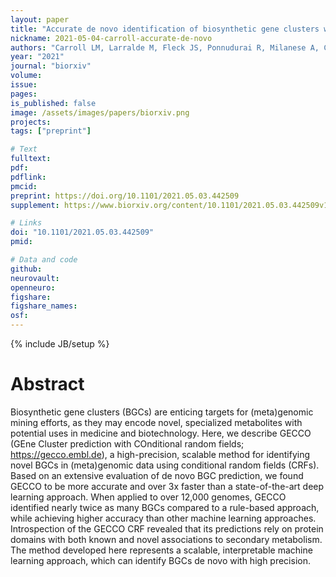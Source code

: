```yaml
---
layout: paper
title: "Accurate de novo identification of biosynthetic gene clusters with GECCO"
nickname: 2021-05-04-carroll-accurate-de-novo
authors: "Carroll LM, Larralde M, Fleck JS, Ponnudurai R, Milanese A, Cappio E, Zeller G"
year: "2021"
journal: "biorxiv"
volume: 
issue: 
pages: 
is_published: false
image: /assets/images/papers/biorxiv.png
projects:
tags: ["preprint"]

# Text
fulltext:
pdf:
pdflink:
pmcid: 
preprint: https://doi.org/10.1101/2021.05.03.442509 
supplement: https://www.biorxiv.org/content/10.1101/2021.05.03.442509v1.supplementary-material

# Links
doi: "10.1101/2021.05.03.442509"
pmid: 

# Data and code
github:
neurovault:
openneuro:
figshare:
figshare_names:
osf:
---
```

{% include JB/setup %}

# Abstract

Biosynthetic gene clusters (BGCs) are enticing targets for (meta)genomic mining efforts, as they may encode novel, specialized metabolites with potential uses in medicine and biotechnology. Here, we describe GECCO (GEne Cluster prediction with COnditional random fields; https://gecco.embl.de), a high-precision, scalable method for identifying novel BGCs in (meta)genomic data using conditional random fields (CRFs). Based on an extensive evaluation of de novo BGC prediction, we found GECCO to be more accurate and over 3x faster than a state-of-the-art deep learning approach. When applied to over 12,000 genomes, GECCO identified nearly twice as many BGCs compared to a rule-based approach, while achieving higher accuracy than other machine learning approaches. Introspection of the GECCO CRF revealed that its predictions rely on protein domains with both known and novel associations to secondary metabolism. The method developed here represents a scalable, interpretable machine learning approach, which can identify BGCs de novo with high precision.
